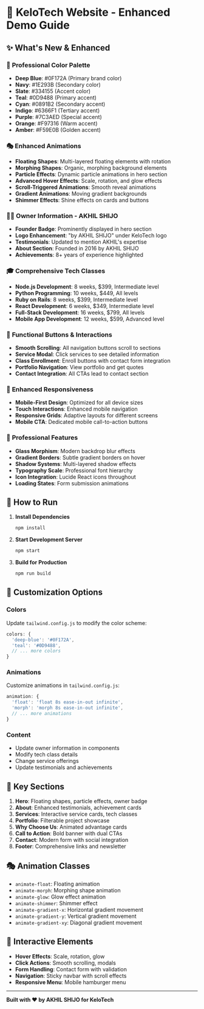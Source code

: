 # 🚀 KeloTech Website - Enhanced Demo Guide

## ✨ **What's New & Enhanced**

### 🎨 **Professional Color Palette**
- **Deep Blue**: #0F172A (Primary brand color)
- **Navy**: #1E293B (Secondary color)
- **Slate**: #334155 (Accent color)
- **Teal**: #0D9488 (Primary accent)
- **Cyan**: #0891B2 (Secondary accent)
- **Indigo**: #6366F1 (Tertiary accent)
- **Purple**: #7C3AED (Special accent)
- **Orange**: #F97316 (Warm accent)
- **Amber**: #F59E0B (Golden accent)

### 🎭 **Enhanced Animations**
- **Floating Shapes**: Multi-layered floating elements with rotation
- **Morphing Shapes**: Organic, morphing background elements
- **Particle Effects**: Dynamic particle animations in hero section
- **Advanced Hover Effects**: Scale, rotation, and glow effects
- **Scroll-Triggered Animations**: Smooth reveal animations
- **Gradient Animations**: Moving gradient backgrounds
- **Shimmer Effects**: Shine effects on cards and buttons

### 👨‍💼 **Owner Information - AKHIL SHIJO**
- **Founder Badge**: Prominently displayed in hero section
- **Logo Enhancement**: "by AKHIL SHIJO" under KeloTech logo
- **Testimonials**: Updated to mention AKHIL's expertise
- **About Section**: Founded in 2016 by AKHIL SHIJO
- **Achievements**: 8+ years of experience highlighted

### 🎓 **Comprehensive Tech Classes**
- **Node.js Development**: 8 weeks, $399, Intermediate level
- **Python Programming**: 10 weeks, $449, All levels
- **Ruby on Rails**: 8 weeks, $399, Intermediate level
- **React Development**: 6 weeks, $349, Intermediate level
- **Full-Stack Development**: 16 weeks, $799, All levels
- **Mobile App Development**: 12 weeks, $599, Advanced level

### 🔧 **Functional Buttons & Interactions**
- **Smooth Scrolling**: All navigation buttons scroll to sections
- **Service Modal**: Click services to see detailed information
- **Class Enrollment**: Enroll buttons with contact form integration
- **Portfolio Navigation**: View portfolio and get quotes
- **Contact Integration**: All CTAs lead to contact section

### 📱 **Enhanced Responsiveness**
- **Mobile-First Design**: Optimized for all device sizes
- **Touch Interactions**: Enhanced mobile navigation
- **Responsive Grids**: Adaptive layouts for different screens
- **Mobile CTA**: Dedicated mobile call-to-action buttons

### 🎯 **Professional Features**
- **Glass Morphism**: Modern backdrop blur effects
- **Gradient Borders**: Subtle gradient borders on hover
- **Shadow Systems**: Multi-layered shadow effects
- **Typography Scale**: Professional font hierarchy
- **Icon Integration**: Lucide React icons throughout
- **Loading States**: Form submission animations

## 🚀 **How to Run**

1. **Install Dependencies**
   ```bash
   npm install
   ```

2. **Start Development Server**
   ```bash
   npm start
   ```

3. **Build for Production**
   ```bash
   npm run build
   ```

## 🎨 **Customization Options**

### **Colors**
Update `tailwind.config.js` to modify the color scheme:
```javascript
colors: {
  'deep-blue': '#0F172A',
  'teal': '#0D9488',
  // ... more colors
}
```

### **Animations**
Customize animations in `tailwind.config.js`:
```javascript
animation: {
  'float': 'float 8s ease-in-out infinite',
  'morph': 'morph 8s ease-in-out infinite',
  // ... more animations
}
```

### **Content**
- Update owner information in components
- Modify tech class details
- Change service offerings
- Update testimonials and achievements

## 🌟 **Key Sections**

1. **Hero**: Floating shapes, particle effects, owner badge
2. **About**: Enhanced testimonials, achievement cards
3. **Services**: Interactive service cards, tech classes
4. **Portfolio**: Filterable project showcase
5. **Why Choose Us**: Animated advantage cards
6. **Call to Action**: Bold banner with dual CTAs
7. **Contact**: Modern form with social integration
8. **Footer**: Comprehensive links and newsletter

## 🎭 **Animation Classes**

- `animate-float`: Floating animation
- `animate-morph`: Morphing shape animation
- `animate-glow`: Glow effect animation
- `animate-shimmer`: Shimmer effect
- `animate-gradient-x`: Horizontal gradient movement
- `animate-gradient-y`: Vertical gradient movement
- `animate-gradient-xy`: Diagonal gradient movement

## 🔧 **Interactive Elements**

- **Hover Effects**: Scale, rotation, glow
- **Click Actions**: Smooth scrolling, modals
- **Form Handling**: Contact form with validation
- **Navigation**: Sticky navbar with scroll effects
- **Responsive Menu**: Mobile hamburger menu

---

**Built with ❤️ by AKHIL SHIJO for KeloTech**
